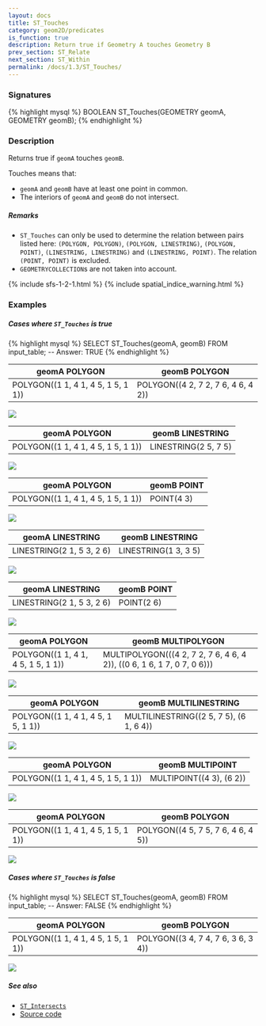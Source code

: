```yaml
---
layout: docs
title: ST_Touches
category: geom2D/predicates
is_function: true
description: Return true if Geometry A touches Geometry B
prev_section: ST_Relate
next_section: ST_Within
permalink: /docs/1.3/ST_Touches/
---
```


### Signatures

{% highlight mysql %}
BOOLEAN ST_Touches(GEOMETRY geomA, GEOMETRY geomB);
{% endhighlight %}

### Description

Returns true if `geomA` touches `geomB`.

Touches means that:

* `geomA` and `geomB` have at least one point in common.
* The interiors of `geomA` and `geomB` do not intersect.

##### Remarks

* `ST_Touches` can only be used to determine the relation between
  pairs listed here: `(POLYGON, POLYGON)`, `(POLYGON, LINESTRING)`,
  `(POLYGON, POINT)`, `(LINESTRING, LINESTRING)` and `(LINESTRING, POINT)`. 
The relation `(POINT, POINT)` is excluded.
* `GEOMETRYCOLLECTION`s are not taken into account.

{% include sfs-1-2-1.html %}
{% include spatial_indice_warning.html %}

### Examples

##### Cases where `ST_Touches` is true

{% highlight mysql %}
SELECT ST_Touches(geomA, geomB) FROM input_table;
-- Answer:    TRUE
{% endhighlight %}

| geomA POLYGON                       | geomB POLYGON                       |
|-------------------------------------|-------------------------------------|
| POLYGON((1 1, 4 1, 4 5, 1 5, 1 1))  | POLYGON((4 2, 7 2, 7 6, 4 6, 4 2))  |

<img class="displayed" src="../ST_Touches_1.png"/>

| geomA POLYGON                       | geomB LINESTRING      |
|-------------------------------------|-----------------------|
| POLYGON((1 1, 4 1, 4 5, 1 5, 1 1))  | LINESTRING(2 5, 7 5)  |

<img class="displayed" src="../ST_Touches_2.png"/>

| geomA POLYGON                       | geomB POINT |
|-------------------------------------|-------------|
| POLYGON((1 1, 4 1, 4 5, 1 5, 1 1))  | POINT(4 3)  |

<img class="displayed" src="../ST_Touches_3.png"/>

| geomA LINESTRING           | geomB LINESTRING      |
|----------------------------|-----------------------|
| LINESTRING(2 1, 5 3, 2 6)  | LINESTRING(1 3, 3 5)  |

<img class="displayed" src="../ST_Touches_4.png"/>

| geomA LINESTRING           | geomB POINT |
|----------------------------|-------------|
| LINESTRING(2 1, 5 3, 2 6)  | POINT(2 6)  |

<img class="displayed" src="../ST_Touches_5.png"/>

| geomA POLYGON                       | geomB MULTIPOLYGON                                                      |
|-------------------------------------|-------------------------------------------------------------------------|
| POLYGON((1 1, 4 1, 4 5, 1 5, 1 1))  | MULTIPOLYGON(((4 2, 7 2, 7 6, 4 6, 4 2)), ((0 6, 1 6, 1 7, 0 7, 0 6)))  |

<img class="displayed" src="../ST_Touches_6.png"/>

| geomA POLYGON                       | geomB MULTILINESTRING                    |
|-------------------------------------|------------------------------------------|
| POLYGON((1 1, 4 1, 4 5, 1 5, 1 1))  | MULTILINESTRING((2 5, 7 5), (6 1, 6 4))  |

<img class="displayed" src="../ST_Touches_7.png"/>

| geomA POLYGON                       | geomB MULTIPOINT          |
|-------------------------------------|---------------------------|
| POLYGON((1 1, 4 1, 4 5, 1 5, 1 1))  | MULTIPOINT((4 3), (6 2))  |

<img class="displayed" src="../ST_Touches_8.png"/>

| geomA POLYGON                       | geomB POLYGON                       |
|-------------------------------------|-------------------------------------|
| POLYGON((1 1, 4 1, 4 5, 1 5, 1 1))  | POLYGON((4 5, 7 5, 7 6, 4 6, 4 5))  |

<img class="displayed" src="../ST_Touches_9.png"/>

##### Cases where `ST_Touches` is false

{% highlight mysql %}
SELECT ST_Touches(geomA, geomB) FROM input_table;
-- Answer:    FALSE
{% endhighlight %}

| geomA POLYGON                       | geomB POLYGON                       |
|-------------------------------------|-------------------------------------|
| POLYGON((1 1, 4 1, 4 5, 1 5, 1 1))  | POLYGON((3 4, 7 4, 7 6, 3 6, 3 4))  |

<img class="displayed" src="../ST_Touches_10.png"/>

##### See also

* [`ST_Intersects`](../ST_Intersects)
* <a href="https://github.com/orbisgis/h2gis/blob/master/h2spatial/src/main/java/org/h2gis/h2spatial/internal/function/spatial/predicates/ST_Touches.java" target="_blank">Source code</a>
